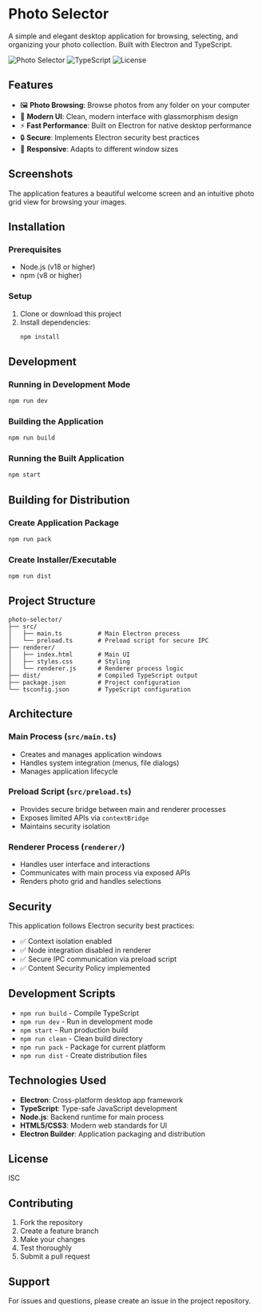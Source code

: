 # Photo Selector

A simple and elegant desktop application for browsing, selecting, and organizing your photo collection. Built with Electron and TypeScript.

![Photo Selector](https://img.shields.io/badge/electron-37.x-blue) ![TypeScript](https://img.shields.io/badge/typescript-5.x-blue) ![License](https://img.shields.io/badge/license-ISC-green)

## Features

- 🖼️ **Photo Browsing**: Browse photos from any folder on your computer
- 🎨 **Modern UI**: Clean, modern interface with glassmorphism design
- ⚡ **Fast Performance**: Built on Electron for native desktop performance
- 🔒 **Secure**: Implements Electron security best practices
- 📱 **Responsive**: Adapts to different window sizes

## Screenshots

The application features a beautiful welcome screen and an intuitive photo grid view for browsing your images.

## Installation

### Prerequisites
- Node.js (v18 or higher)
- npm (v8 or higher)

### Setup
1. Clone or download this project
2. Install dependencies:
   ```bash
   npm install
   ```

## Development

### Running in Development Mode
```bash
npm run dev
```

### Building the Application
```bash
npm run build
```

### Running the Built Application
```bash
npm start
```

## Building for Distribution

### Create Application Package
```bash
npm run pack
```

### Create Installer/Executable
```bash
npm run dist
```

## Project Structure

```
photo-selector/
├── src/
│   ├── main.ts          # Main Electron process
│   └── preload.ts       # Preload script for secure IPC
├── renderer/
│   ├── index.html       # Main UI
│   ├── styles.css       # Styling
│   └── renderer.js      # Renderer process logic
├── dist/                # Compiled TypeScript output
├── package.json         # Project configuration
└── tsconfig.json        # TypeScript configuration
```

## Architecture

### Main Process (`src/main.ts`)
- Creates and manages application windows
- Handles system integration (menus, file dialogs)
- Manages application lifecycle

### Preload Script (`src/preload.ts`)
- Provides secure bridge between main and renderer processes
- Exposes limited APIs via `contextBridge`
- Maintains security isolation

### Renderer Process (`renderer/`)
- Handles user interface and interactions
- Communicates with main process via exposed APIs
- Renders photo grid and handles selections

## Security

This application follows Electron security best practices:
- ✅ Context isolation enabled
- ✅ Node integration disabled in renderer
- ✅ Secure IPC communication via preload script
- ✅ Content Security Policy implemented

## Development Scripts

- `npm run build` - Compile TypeScript
- `npm run dev` - Run in development mode
- `npm start` - Run production build
- `npm run clean` - Clean build directory
- `npm run pack` - Package for current platform
- `npm run dist` - Create distribution files

## Technologies Used

- **Electron**: Cross-platform desktop app framework
- **TypeScript**: Type-safe JavaScript development
- **Node.js**: Backend runtime for main process
- **HTML5/CSS3**: Modern web standards for UI
- **Electron Builder**: Application packaging and distribution

## License

ISC

## Contributing

1. Fork the repository
2. Create a feature branch
3. Make your changes
4. Test thoroughly
5. Submit a pull request

## Support

For issues and questions, please create an issue in the project repository.
